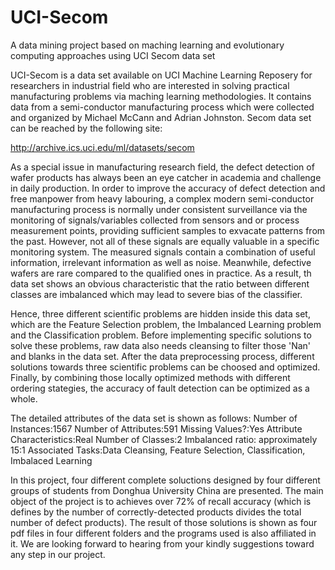 # UCI-Secom
A data mining project based on maching learning and evolutionary computing approaches using UCI Secom data set

UCI-Secom is a data set available on UCI Machine Learning Reposery for researchers in industrial field who are interested in solving practical manufacturing problems via maching learning methodologies. It contains data from a semi-conductor manufacturing process which were collected and organized by Michael McCann and Adrian Johnston. Secom data set can be reached by the following site:

http://archive.ics.uci.edu/ml/datasets/secom

As a special issue in manufacturing research field, the defect detection of wafer products has always been an eye catcher in academia and challenge in daily production. In order to improve the accuracy of defect detection and free manpower from heavy labouring, a complex modern semi-conductor manufacturing process is normally under consistent surveillance via the monitoring of signals/variables collected from sensors and or process measurement points, providing sufficient samples to exvacate patterns from the past. However, not all of these signals are equally valuable in a specific monitoring system. The measured signals contain a combination of useful information, irrelevant information as well as noise. Meanwhile, defective wafers are rare compared to the qualified ones in practice. As a result, th data set shows an obvious characteristic that the ratio between different classes are imbalanced which may lead to severe bias of the classifier.

Hence, three different scientific problems are hidden inside this data set, which are the Feature Selection problem, the Imbalanced Learning problem and the Classification problem. Before implementing specific solutions to solve these problems, raw data also needs cleansing to filter those 'Nan' and blanks in the data set. After the data preprocessing process, different solutions towards three scientific problems can be choosed and optimized. Finally, by combining those locally optimized methods with different ordering stategies, the accuracy of fault detection can be optimized as a whole.

The detailed attributes of the data set is shown as follows:
Number of Instances:1567
Number of Attributes:591
Missing Values?:Yes
Attribute Characteristics:Real
Number of Classes:2
Imbalanced ratio: approximately 15:1
Associated Tasks:Data Cleansing, Feature Selection, Classification, Imbalaced Learning

In this project, four different complete soluctions designed by four different groups of students from Donghua University China are presented. The main object of the project is to achieves over 72% of recall accuracy (which is defines by the number of correctly-detected  products divides the total number of defect products). The result of those solutions is shown as four pdf files in four different folders and the programs used is also affiliated in it. We are looking forward to hearing from your kindly suggestions toward any step in our project. 
